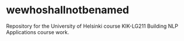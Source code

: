 # wewhoshallnotbenamed

Repository for the University of Helsinki course KIK-LG211 Building NLP Applications
 course work.
